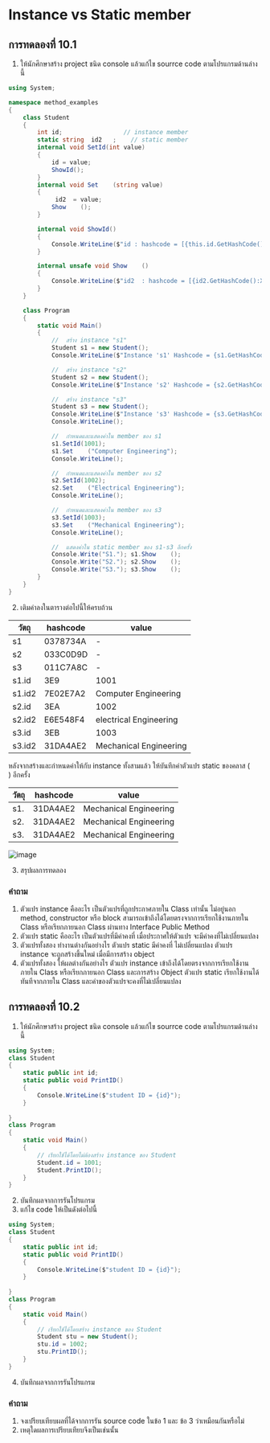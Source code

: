 # Instance vs Static member #

##  การทดลองที่ 10.1 ##

1. ให้นักศึกษาสร้าง project ชนิด console แล้วแก้ไข  sourrce code ตามโปรแกรมด้านล่างนี้


```cs
using System;

namespace method_examples
{
    class Student
    {
        int id;                 // instance member
        static string  id2   ;    // static member
        internal void SetId(int value)
        {
            id = value;
            ShowId();    
        }
        internal void Set    (string value)
        {
             id2  = value;
            Show    ();
        }

        internal void ShowId()
        {
            Console.WriteLine($"id : hashcode = [{this.id.GetHashCode():X}], value = {id}");
        }

        internal unsafe void Show    ()
        {
            Console.WriteLine($"id2  : hashcode = [{id2.GetHashCode():X}], value = {id2}");
        }
    }

    class Program
    {
        static void Main()
        {
            //  สร้าง instance "s1"
            Student s1 = new Student();
            Console.WriteLine($"Instance 's1' Hashcode = {s1.GetHashCode():X8}");

            //  สร้าง instance "s2"
            Student s2 = new Student();
            Console.WriteLine($"Instance 's2' Hashcode = {s2.GetHashCode():X8}");

            //  สร้าง instance "s3"
            Student s3 = new Student();
            Console.WriteLine($"Instance 's3' Hashcode = {s3.GetHashCode():X8}");
            Console.WriteLine();

            //  กำหนดและแสดงค่าใน member ของ s1
            s1.SetId(1001);
            s1.Set    ("Computer Engineering");
            Console.WriteLine();

            //  กำหนดและแสดงค่าใน member ของ s2
            s2.SetId(1002);
            s2.Set    ("Electrical Engineering");
            Console.WriteLine();

            //  กำหนดและแสดงค่าใน member ของ s3
            s3.SetId(1003);
            s3.Set    ("Mechanical Engineering");
            Console.WriteLine();

            //  แสดงค่าใน static member ของ s1-s3 อีกครั้ง
            Console.Write("S1."); s1.Show    ();
            Console.Write("S2."); s2.Show    ();
            Console.Write("S3."); s3.Show    ();
        }
    }
}

```

2. เติมค่าลงในตารางต่อไปนี้ให้ครบถ้วน


|   วัตถุ    | hashcode| value|
|----------|---------|------|
| s1       |0378734A| -    |
| s2       |033C0D9D| -    |
| s3       |011C7A8C| -    |
| s1.id    | 3E9 | 1001 |
| s1.id2   | 7E02E7A2 |Computer Engineering|
| s2.id    | 3EA | 1002 |
| s2.id2   |E6E548F4  |electrical Engineering|
| s3.id    | 3EB | 1003 |
| s3.id2   |31DA4AE2  |Mechanical Engineering|

หลังจากสร้างและกำหนดค่าให้กับ instance ทั้งสามแล้ว ให้บันทึกค่าตัวแปร static ของคลาส (`    `) อีกครั้ง

|   วัตถุ    | hashcode| value|
|----------|---------|------|
| s1.     |31DA4AE2|Mechanical Engineering|
| s2.     |31DA4AE2|Mechanical Engineering|
| s3.     |31DA4AE2|Mechanical Engineering|

![image](https://user-images.githubusercontent.com/92078869/169321303-4581dc29-a67e-4b73-83ba-d4489dd99980.png)

3. สรุปผลการทดลอง
    

### คำถาม ###
1. ตัวแปร instance คืออะไร
เป็นตัวแปรที่ถูกประกาศภายใน Class เท่านั้น ไม่อยู่นอก method, constructor หรือ block สามารถเข้าถึงได้โดยตรงจากการเรียกใช้งานภายใน Class หรือเรียกภายนอก Class ผ่านทาง Interface Public Method
2. ตัวแปร static คืออะไร
เป็นตัวแปรที่มีค่าคงที่ เมื่อประกาศให้ตัวแปร จะมีค่าคงที่ไม่เปลี่ยนแปลง
3. ตัวแปรทั้งสอง ทำงานต่างกันอย่างไร
 ตัวแปร static มีค่าคงที่ ไม่เปลี่ยนแปลง
 ตัวแปร instance จะถูกสร้างขึ้นใหม่ เมื่อมีการสร้าง object 
4. ตัวแปรทั้งสอง ให้ผลต่างกันอย่างไร
  ตัวแปร instance เข้าถึงได้โดยตรงจากการเรียกใช้งานภายใน Class หรือเรียกภายนอก Class และการสร้าง Object
  ตัวแปร static เรียกใช้งานได้ทันทีจากภายใน Class และค่าของตัวแปรจะคงที่ไม่เปลี่ยนแปลง


##  การทดลองที่ 10.2 ##

1. ให้นักศึกษาสร้าง project ชนิด console แล้วแก้ไข  sourrce code ตามโปรแกรมด้านล่างนี้

```cs
using System;
class Student
{
	static public int id;
	static public void PrintID()
	{
        Console.WriteLine($"student ID = {id}");
	}
	
}
class Program
{
	static void Main()
	{
		// เรียกใช้ได้โดยไม่ต้องสร้าง instance ของ Student
		Student.id = 1001;
		Student.PrintID();
	}
}
```

2. บันทึกผลจากการรันโปรแกรม
3. แก้ไข code ให้เป็นดังต่อไปนี้

```cs
using System;
class Student
{
	static public int id;
	static public void PrintID()
	{
        Console.WriteLine($"student ID = {id}");
	}
	
}
class Program
{
	static void Main()
	{
		// เรียกใช้ได้โดยสร้าง instance ของ Student
		Student stu = new Student();
		stu.id = 1002;
		stu.PrintID();
	}
}
```
4. บันทึกผลจากการรันโปรแกรม

###  คำถาม ### 
1. จงเปรียบเทียบผลที่ได้จากการรัน source code ในข้อ 1 และ ข้อ 3 ว่าเหมือนกันหรือไม่
2. เหตุใดผลการเปรียบเทียบจึงเป็นเช่นนั้น



